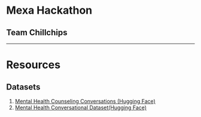# Mexa Hackathon
## Team Chillchips

---

# Resources

## Datasets
1. [Mental Health Counseling Conversations (Hugging Face)](https://huggingface.co/datasets/Amod/mental_health_counseling_conversations?utm_source=chatgpt.com)
2. [Mental Health Conversational Dataset(Hugging Face)](https://huggingface.co/datasets/ZahrizhalAli/mental_health_conversational_dataset)



